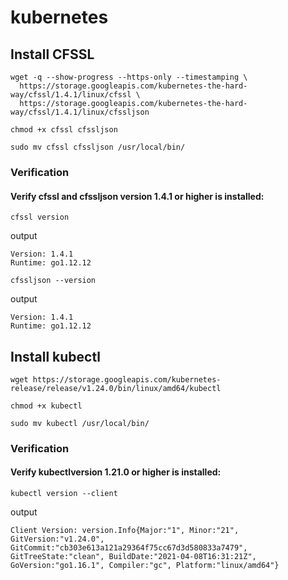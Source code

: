 # kubernetes
## Install CFSSL
```
wget -q --show-progress --https-only --timestamping \
  https://storage.googleapis.com/kubernetes-the-hard-way/cfssl/1.4.1/linux/cfssl \
  https://storage.googleapis.com/kubernetes-the-hard-way/cfssl/1.4.1/linux/cfssljson
```
```
chmod +x cfssl cfssljson
```
```
sudo mv cfssl cfssljson /usr/local/bin/
```
### Verification
#### Verify cfssl and cfssljson version 1.4.1 or higher is installed:
```
cfssl version
```
output
```
Version: 1.4.1
Runtime: go1.12.12
```
```
cfssljson --version
```
output
```
Version: 1.4.1
Runtime: go1.12.12
```

## Install kubectl
```
wget https://storage.googleapis.com/kubernetes-release/release/v1.24.0/bin/linux/amd64/kubectl
```
```
chmod +x kubectl
```
```
sudo mv kubectl /usr/local/bin/
```
### Verification
#### Verify kubectlversion 1.21.0 or higher is installed:
```
kubectl version --client
```
output
```
Client Version: version.Info{Major:"1", Minor:"21", GitVersion:"v1.24.0", GitCommit:"cb303e613a121a29364f75cc67d3d580833a7479", GitTreeState:"clean", BuildDate:"2021-04-08T16:31:21Z", GoVersion:"go1.16.1", Compiler:"gc", Platform:"linux/amd64"}
```
